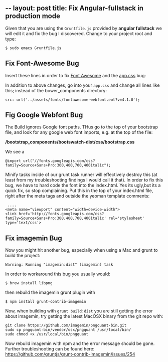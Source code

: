 --
layout: post
title: Fix Angular-fullstack in production mode
--


<p>Given that you are using the <code>Gruntfile.js</code> provided by <strong>angular fullstack</strong> we will edit it and fix the bug I discovered. Change to your project root and type:</p>

<pre><code>$ sudo emacs Gruntfile.js
</code></pre>

<h2 id="fixfontawesomebug">Fix Font-Awesome Bug</h2>

<p>Insert these lines in order to fix <a href="https://github.com/DaftMonk/generator-angular-fullstack/issues/421">Font Awesome</a> and the <a href="https://github.com/DaftMonk/generator-angular-fullstack/issues/792">app.css</a> bug:</p>

<script src="https://gist.github.com/nottinhill/212ea263cc419016016d.js"></script>

<p>In addition to above changes, go into your <code>app.css</code> and change all lines like this; instead of the bower_components directory:</p>

<pre><code>src: url('../assets/fonts/fontawesome-webfont.eot?v=4.1.0');
</code></pre>

<h2 id="figgooglewebfontbug">Fig Google Webfont Bug</h2>

<p>The Build ignores Google font paths. THus go to the top of your bootstrap file, and look for any google web font imports, e.g. at the top of the file:</p>

<p><strong>/bootstrap_components/bootswatch-dist/css/bootstrap.css</strong></p>

<p>We see a </p>

<pre><code>@import url("//fonts.googleapis.com/css?family=Source+Sans+Pro:300,400,700,400italic");
</code></pre>

<p>Minify tasks inside of our grunt task runner will effectively destroy this (at least from my troubleshooting findings I would call it that). In order to fix this bug, we have to hard code the font into the index.html. Yes its ugly,but its a quick fix, so stop complaining. Put this in the top of your index.html file, right after the meta tags and outside the yeoman template comments:</p>

<pre><code> ....
&lt;meta name="viewport" content="width=device-width"&gt;
&lt;link href='http://fonts.googleapis.com/css?family=Source+Sans+Pro:300,400,700,400italic' rel='stylesheet' type='text/css'&gt;
</code></pre>

<h2 id="fiximageminbug">Fix imagemin Bug</h2>

<p>Now you might hit another bug, especially when using a Mac and grunt to build the project:</p>

<p><code>Warning: Running "imagemin:dist" (imagemin) task</code></p>

<p>In order to workaround this bug you usually would:</p>

<pre><code>$ brew install libpng
</code></pre>

<p>then rebuild the imagemin grunt plugin with </p>

<p><code>$ npm install grunt-contrib-imagemin</code></p>

<p>Now, when building with <code>grunt build:dist</code> you are still getting the error about imagemin, try getting the latest MacOSX binary from the git repo with:</p>

<pre><code>git clone https://github.com/imagemin/pngquant-bin.git
sudo cp pngquant-bin/vendor/osx/pngquant /usr/local/bin/
sudo chmod +x /usr/local/bin/pngquant
</code></pre>

<p>Now rebuild imagemin with npm and the error message should be gone. Further troubleshooting can be found here: <a href="https://github.com/gruntjs/grunt-contrib-imagemin/issues/254">https://github.com/gruntjs/grunt-contrib-imagemin/issues/254</a></p>
